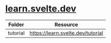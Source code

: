 # [learn.svelte.dev](https://learn.svelte.dev)

| Folder   | Resource                            |
| -------- | ----------------------------------- |
| tutorial | <https://learn.svelte.dev/tutorial> |
